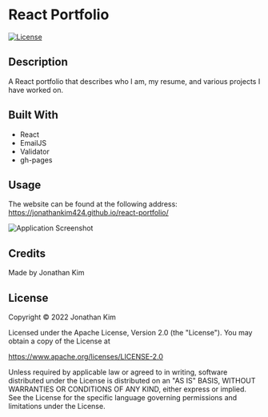 # React Portfolio
[![License](https://img.shields.io/badge/License-Apache_2.0-blue.svg)](https://opensource.org/licenses/Apache-2.0)

## Description
A React portfolio that describes who I am, my resume, and various projects I have worked on.

## Built With
* React
* EmailJS
* Validator
* gh-pages

## Usage
The website can be found at the following address:
https://jonathankim424.github.io/react-portfolio/

![Application Screenshot](./images/application-screenshot.jpg?raw=tru "Application Screenshot")

## Credits
Made by Jonathan Kim

## License
Copyright &copy; 2022 Jonathan Kim

Licensed under the Apache License, Version 2.0 (the "License"). You may obtain a copy of the License at

https://www.apache.org/licenses/LICENSE-2.0

Unless required by applicable law or agreed to in writing, software distributed under the License is distributed on an "AS IS" BASIS, WITHOUT WARRANTIES OR CONDITIONS OF ANY KIND, either express or implied. See the License for the specific language governing permissions and limitations under the License.